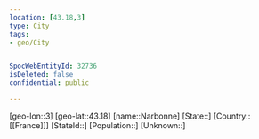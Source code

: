 ```yaml
---
location: [43.18,3]
type: City
tags:
- geo/City


SpocWebEntityId: 32736
isDeleted: false
confidential: public

---
```

[geo-lon::3]
[geo-lat::43.18]
[name::Narbonne]
[State::]
[Country::[[France]]]
[StateId::]
[Population::]
[Unknown::]

